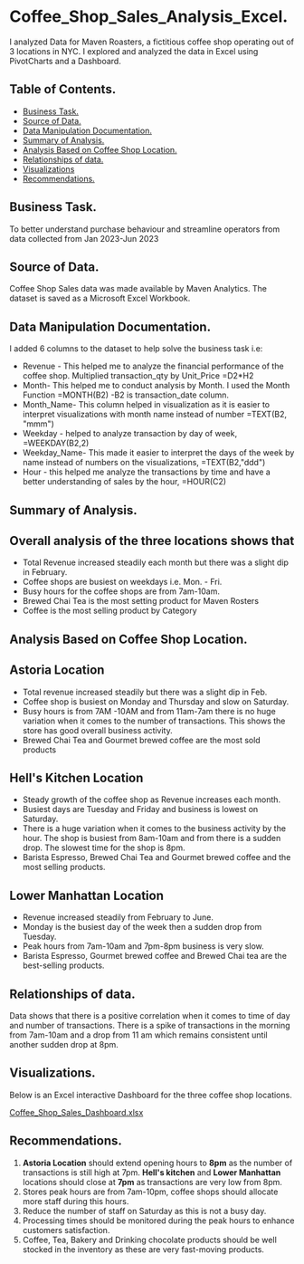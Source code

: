 # Coffee_Shop_Sales_Analysis_Excel.

I analyzed Data for Maven Roasters, a fictitious coffee shop operating out of 3 locations in NYC. I explored and analyzed the data in Excel using PivotCharts and a Dashboard.

## Table of Contents.
- [Business Task.](#business-task)
- [Source of Data.](source-of-data)
- [Data Manipulation Documentation.](data-manipulation-documentation)
- [Summary of Analysis.](summary-of-analysis)
- [Analysis Based on Coffee Shop Location.](analysis-based-on-coffee-Shop-location)
- [Relationships of data.](relationships-of-data)
- [Visualizations](visualizations)
- [Recommendations.](recommendations)
  
## Business Task.  
To better understand purchase behaviour and streamline operators from data collected from Jan 2023-Jun 2023

## Source of Data.
Coffee Shop Sales data was made available by Maven Analytics. The dataset is saved as a Microsoft Excel Workbook.

## Data Manipulation Documentation.
I added 6 columns to the dataset to help solve the business task i.e:
- Revenue - This helped me to analyze the financial performance of the coffee shop. Multiplied transaction_qty by Unit_Price  =D2*H2
- Month- This helped me to conduct analysis by Month. I used the Month Function =MONTH(B2) -B2 is transaction_date column.
- Month_Name- This column helped in visualization as it is easier to interpret visualizations with month name instead of number =TEXT(B2, "mmm")
- Weekday - helped to analyze transaction by day of week, =WEEKDAY(B2,2) 
- Weekday_Name- This made it easier to interpret the days of the week by name instead of numbers on the visualizations, =TEXT(B2,"ddd")
- Hour - this helped me analyze the transactions by time and have a better understanding of sales by the hour, =HOUR(C2)

## Summary of Analysis.

## Overall analysis of the three locations shows that
- Total Revenue increased steadily each month but there was a slight dip in February.
- Coffee shops are busiest on weekdays i.e. Mon. - Fri.
- Busy hours for the coffee shops are from 7am-10am.
- Brewed Chai Tea is the most setting product for Maven Rosters 
- Coffee is the most selling product by Category
 
## Analysis Based on Coffee Shop Location.
## Astoria Location
- Total revenue increased steadily but there was a slight dip in Feb.
- Coffee shop is busiest on Monday and Thursday and slow on Saturday.
- Busy hours is from 7AM -10AM and from 11am-7am there is no huge variation when it comes to the number of transactions. This shows the store has good overall business activity.
- Brewed Chai Tea and Gourmet brewed coffee are the most sold products

## Hell's Kitchen Location
- Steady growth of the coffee shop as Revenue increases each month.
- Busiest days are Tuesday and Friday and business is lowest on Saturday.
- There is a huge variation when it comes to the business activity by the hour. The shop is busiest from 8am-10am and from there is a sudden drop. The slowest time for the shop is 8pm.
- Barista Espresso, Brewed Chai Tea and Gourmet brewed coffee and the most selling products.
 
## Lower Manhattan Location
- Revenue increased steadily from February to June.
- Monday is the busiest day of the week then a sudden drop from Tuesday.
- Peak hours from 7am-10am and 7pm-8pm business is very slow.
- Barista Espresso, Gourmet brewed coffee and Brewed Chai tea are the best-selling products.

## Relationships of data.
Data shows that there is a positive correlation when it comes to time of day and number of transactions. There is a spike of transactions in the morning from 7am-10am and a drop from 11 am which remains consistent until another sudden drop at 8pm.


## Visualizations.
Below is an Excel interactive Dashboard for the three coffee shop locations. 

[Coffee_Shop_Sales_Dashboard.xlsx](https://github.com/emychela/Coffee_Shop_Sales_Analysis_Excel/files/15200836/Coffee_Shop_Sales_Dashboard.xlsx)


## Recommendations.
1. **Astoria Location** should extend opening hours to **8pm** as the number of transactions is still high at 7pm.
**Hell's kitchen** and **Lower Manhattan** locations should close at **7pm** as transactions are very low from 8pm.
3. Stores peak hours are from 7am-10pm, coffee shops should allocate more staff during this
hours.
4. Reduce the number of staff on Saturday as this is not a busy day.
5. Processing times should be monitored during the peak hours to enhance customers satisfaction.
6. Coffee, Tea, Bakery and Drinking chocolate products should be well stocked in the inventory as these are very fast-moving products. 

